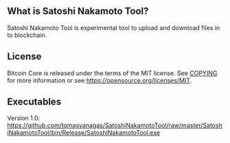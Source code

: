 What is Satoshi Nakamoto Tool?
------------------------------

Satoshi Nakamoto Tool is experimental tool to upload and download files in to
blockchain.

License
-------

Bitcoin Core is released under the terms of the MIT license. See [COPYING](COPYING) for more
information or see https://opensource.org/licenses/MIT.

Executables
-----------

Version 1.0:
https://github.com/tomasvanagas/SatoshiNakamotoTool/raw/master/SatoshiNakamotoTool/bin/Release/SatoshiNakamotoTool.exe